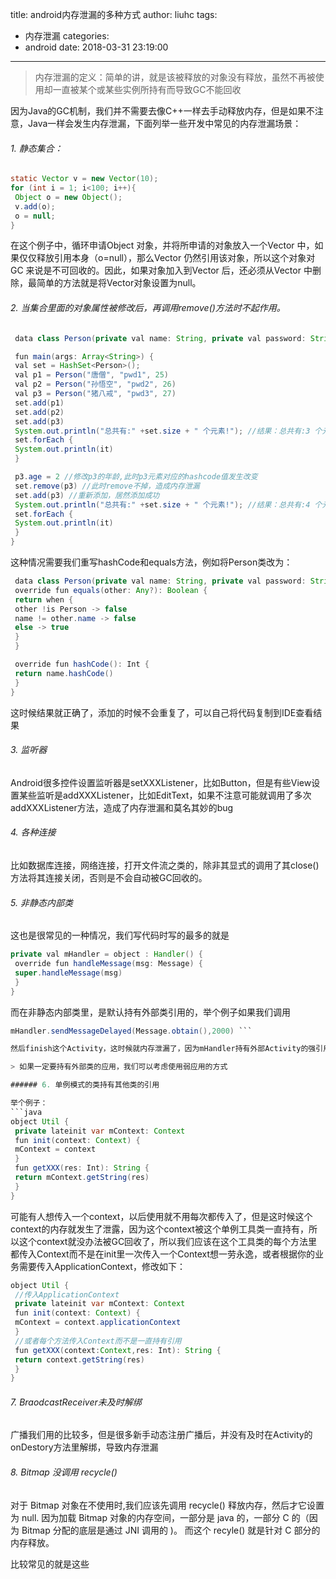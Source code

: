 title: android内存泄漏的多种方式
author: liuhc
tags:
  - 内存泄漏
categories:
  - android
date: 2018-03-31 23:19:00
---
> 内存泄漏的定义：简单的讲，就是该被释放的对象没有释放，虽然不再被使用却一直被某个或某些实例所持有而导致GC不能回收

因为Java的GC机制，我们并不需要去像C++一样去手动释放内存，但是如果不注意，Java一样会发生内存泄漏，下面列举一些开发中常见的内存泄漏场景：

###### 1. 静态集合：
```java
static Vector v = new Vector(10);  
for (int i = 1; i<100; i++){  
 Object o = new Object();  
 v.add(o);  
 o = null;  
}  
```

在这个例子中，循环申请Object 对象，并将所申请的对象放入一个Vector 中，如果仅仅释放引用本身（o=null），那么Vector 仍然引用该对象，所以这个对象对GC 来说是不可回收的。因此，如果对象加入到Vector 后，还必须从Vector 中删除，最简单的方法就是将Vector对象设置为null。

###### 2. 当集合里面的对象属性被修改后，再调用remove()方法时不起作用。
```java
 data class Person(private val name: String, private val password: String, var age: Int)   

 fun main(args: Array<String>) {  
 val set = HashSet<Person>();  
 val p1 = Person("唐僧", "pwd1", 25)  
 val p2 = Person("孙悟空", "pwd2", 26)  
 val p3 = Person("猪八戒", "pwd3", 27)  
 set.add(p1)  
 set.add(p2)  
 set.add(p3)  
 System.out.println("总共有:" +set.size + " 个元素!"); //结果：总共有:3 个元素!  
 set.forEach {  
 System.out.println(it)  
 }  

 p3.age = 2 //修改p3的年龄,此时p3元素对应的hashcode值发生改变  
 set.remove(p3) //此时remove不掉，造成内存泄漏  
 set.add(p3) //重新添加，居然添加成功  
 System.out.println("总共有:" +set.size + " 个元素!"); //结果：总共有:4 个元素!  
 set.forEach {  
 System.out.println(it)  
 }  
}  
```

这种情况需要我们重写hashCode和equals方法，例如将Person类改为：  

```java
 data class Person(private val name: String, private val password: String, var age: Int) {  
 override fun equals(other: Any?): Boolean {  
 return when {  
 other !is Person -> false  
 name != other.name -> false  
 else -> true  
 }  
 }  

 override fun hashCode(): Int {  
 return name.hashCode()  
 }  
}  
```

这时候结果就正确了，添加的时候不会重复了，可以自己将代码复制到IDE查看结果

###### 3. 监听器

Android很多控件设置监听器是setXXXListener，比如Button，但是有些View设置某些监听是addXXXListener，比如EditText，如果不注意可能就调用了多次addXXXListener方法，造成了内存泄漏和莫名其妙的bug

###### 4. 各种连接

比如数据库连接，网络连接，打开文件流之类的，除非其显式的调用了其close()方法将其连接关闭，否则是不会自动被GC回收的。

###### 5. 非静态内部类

这也是很常见的一种情况，我们写代码时写的最多的就是  
```java
private val mHandler = object : Handler() {  
 override fun handleMessage(msg: Message) {  
 super.handleMessage(msg)  
 }  
}  
```

而在非静态内部类里，是默认持有外部类引用的，举个例子如果我们调用  
```java
mHandler.sendMessageDelayed(Message.obtain(),2000) ```

然后finish这个Activity，这时候就内存泄漏了，因为mHandler持有外部Activity的强引用，所以如果Handler中的任务没有执行完那么这个Activity是不能被回收的，这里的例子比较简单，有可能这不是Handler而是一个Thread之类的，解决办法是我们在Activity的onDestory方法里调用Handler的removeCallbacksAndMessages方法(如果是这里这种情况)，并且尽量将内部类写成静态的内部类，静态内部类是不持有外部类的引用的

> 如果一定要持有外部类的应用，我们可以考虑使用弱应用的方式

###### 6. 单例模式的类持有其他类的引用

举个例子： 
```java
object Util {  
 private lateinit var mContext: Context  
 fun init(context: Context) {  
 mContext = context  
 }  
 fun getXXX(res: Int): String {  
 return mContext.getString(res)  
 }  
}  
```

可能有人想传入一个context，以后使用就不用每次都传入了，但是这时候这个context的内存就发生了泄露，因为这个context被这个单例工具类一直持有，所以这个context就没办法被GC回收了，所以我们应该在这个工具类的每个方法里都传入Context而不是在init里一次传入一个Context想一劳永逸，或者根据你的业务需要传入ApplicationContext，修改如下：  

```java
object Util {  
 //传入ApplicationContext  
 private lateinit var mContext: Context  
 fun init(context: Context) {  
 mContext = context.applicationContext  
 }  
 //或者每个方法传入Context而不是一直持有引用  
 fun getXXX(context:Context,res: Int): String {  
 return context.getString(res)  
 }  
}  
```

###### 7. BraodcastReceiver未及时解绑

广播我们用的比较多，但是很多新手动态注册广播后，并没有及时在Activity的onDestory方法里解绑，导致内存泄漏

###### 8. Bitmap 没调用 recycle()

对于 Bitmap 对象在不使用时,我们应该先调用 recycle() 释放内存，然后才它设置为 null. 因为加载 Bitmap 对象的内存空间，一部分是 java 的，一部分 C 的（因为 Bitmap 分配的底层是通过 JNI 调用的 )。 而这个 recyle() 就是针对 C 部分的内存释放。

比较常见的就是这些